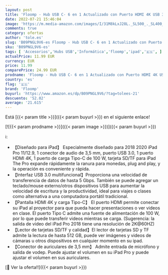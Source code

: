 ```yaml
---
layout: post
title: 'Floomp - Hub USB C- 6 en 1 Actualizado con Puerto HDMI 4K USB 3.0  Conector de Audio de 3 5 mm PD 100 W SD/Micro SD Lector Tarjeta para 2018/2020 iPad Pro 11/12.9'
date: 2022-07-21 15:46:04
image: 'https://m.media-amazon.com/images/I/31M8kLxJ28L._SL500_._SL400_.jpg'
comments: true
category: ofertas
author: 'tole.es'
slug: 'B09PNGL9V6-es Floomp - Hub USB C- 6 en 1 Actualizado con Puerto HDMI 4K...'
sku: 'B09PNGL9V6-es'
tags: [ 'Accesorios','Hubs USB','Informática','floomp','ipad','🇪🇸', ]
actualPrice: 11.99 EUR
currency: EUR
price: 11.99
comparePrice: 24.99 EUR
prodname: 'Floomp - Hub USB C- 6 en 1 Actualizado con Puerto HDMI 4K USB 3.0  Conector de Audio de 3 5 mm PD 100 W SD/Micro SD Lector Tarjeta para 2018/2020 iPad Pro 11/12.9'
country: 'es'
flag: '🇪🇸'
brand: 'Floomp'
buyurl: 'https://www.amazon.es/dp/B09PNGL9V6/?tag=tolees-21'
descuento: '52.02'
average: '21.615'
---
```


Está [{{< param title >}}]({{< param buyurl >}}) en el siguiente enlace!

[![{{< param prodname >}}]({{< param image >}})]({{< param buyurl >}})

ℹ️:

- 【Diseñado para iPad】 Especialmente diseñado para 2018 2020 iPad Pro 11/12.9, 1 conector de audio de 3,5 mm, puerto USB 3.0, 1 puerto HDMI 4K, 1 puerto de carga Tipo-C de 100 W, tarjeta SD/TF para iPad The Pro expande rápidamente la ranura para monedas, plug and play, y la operación es conveniente y rápida.
- 【Interfaz USB 3.0 multifuncional】Proporciona una velocidad de transferencia de datos de hasta 5 Gbps. También se puede agregar un teclado/mouse externo/otros dispositivos USB para aumentar la velocidad de escritura y la productividad, ideal para viajes o clases como alternativa a una computadora portátil tradicional.
- 【Pantalla HDMI 4K y carga Tipo-C】 El puerto HDMI permite conectar su iPad al proyector para que pueda hacer presentaciones o ver videos en clase. El puerto Tipo C admite una fuente de alimentación de 100 W, por lo que puede transferir videos mientras se carga. (Sugerencia: la salida de video del iPad Pro 2018 tiene una resolución de 2K@60HZ)
- 【Lector de tarjetas SD/TF y calidad】El lector de tarjetas SD y TF admite la lectura de hasta 512 GB, puede ver imágenes y videos de cámaras u otros dispositivos en cualquier momento en su ipad.
- 【Conector de auriculares de 3,5 mm】 Admite entrada de micrófono y salida de vodep. Puede ajustar el volumen en su iPad Pro y puede ajustar el volumen en sus auriculares.

[🛒 Ver la oferta!!]({{< param buyurl >}})
